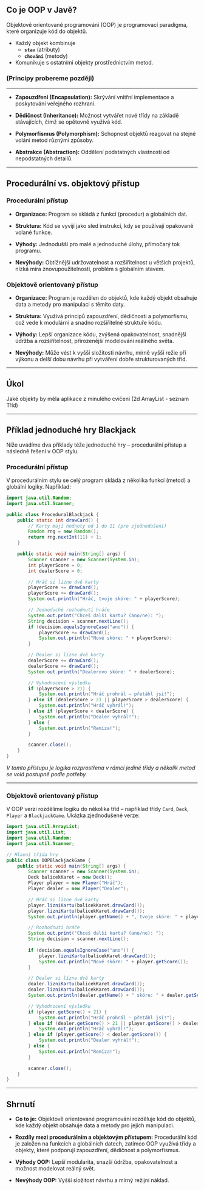 ## Co je OOP v Javě?

Objektově orientované programování (OOP) je programovací paradigma, které organizuje kód do objektů.

- Každý objekt kombinuje
    - **`stav`** (atributy)
    - **`chování`** (metody)
- Komunikuje s ostatními objekty prostřednictvím metod.

### (Principy probereme později)

---

- **Zapouzdření (Encapsulation):**  Skrývání vnitřní implementace a poskytování veřejného rozhraní.

- **Dědičnost (Inheritance):**  Možnost vytvářet nové třídy na základě stávajících, čímž se opětovně využívá kód.

- **Polymorfismus (Polymorphism):**  Schopnost objektů reagovat na stejné volání metod různými způsoby.

- **Abstrakce (Abstraction):**  Oddělení podstatných vlastností od nepodstatných detailů.

---

## Procedurální vs. objektový přístup

### Procedurální přístup

- **Organizace:**  Program se skládá z funkcí (procedur) a globálních dat.

- **Struktura:**  Kód se vyvíjí jako sled instrukcí, kdy se používají opakovaně volané funkce.

- **Výhody:**  Jednodušší pro malé a jednoduché úlohy, přímočarý tok programu.

- **Nevýhody:**  Obtížnější udržovatelnost a rozšiřitelnost u větších projektů, nízká míra znovupoužitelnosti, problém s
  globálním stavem.

### Objektově orientovaný přístup

- **Organizace:**  Program je rozdělen do objektů, kde každý objekt obsahuje data a metody pro manipulaci s těmito daty.

- **Struktura:** Využívá principů zapouzdření, dědičnosti a polymorfismu, což vede k modulární a snadno rozšiřitelné
  struktuře kódu.

- **Výhody:**  Lepší organizace kódu, zvýšená opakovatelnost, snadnější údržba a rozšiřitelnost, přirozenější modelování
  reálného světa.

- **Nevýhody:**  Může vést k vyšší složitosti návrhu, mírně vyšší režie při výkonu a delší dobu návrhu při vytváření
  dobře strukturovaných tříd.

---

## Úkol

Jaké objekty by měla aplikace z minulého cvičení (2d ArrayList - seznam Tříd)

---


## Příklad jednoduché hry Blackjack

Níže uvádíme dva příklady téže jednoduché hry – procedurální přístup a následně řešení v OOP stylu.

### Procedurální přístup

V procedurálním stylu se celý program skládá z několika funkcí (metod) a globální logiky. Například:

```java
import java.util.Random;
import java.util.Scanner;

public class ProceduralBlackjack {
    public static int drawCard() {
        // Karty mají hodnoty od 1 do 11 (pro zjednodušení)
        Random rng = new Random();
        return rng.nextInt(11) + 1;
    }

    public static void main(String[] args) {
        Scanner scanner = new Scanner(System.in);
        int playerScore = 0;
        int dealerScore = 0;

        // Hráč si lízne dvě karty
        playerScore += drawCard();
        playerScore += drawCard();
        System.out.println("Hráč, tvoje skóre: " + playerScore);

        // Jednoduché rozhodnutí hráče
        System.out.print("Chceš další kartu? (ano/ne): ");
        String decision = scanner.nextLine();
        if (decision.equalsIgnoreCase("ano")) {
            playerScore += drawCard();
            System.out.println("Nové skóre: " + playerScore);
        }

        // Dealer si lízne dvě karty
        dealerScore += drawCard();
        dealerScore += drawCard();
        System.out.println("Dealerovo skóre: " + dealerScore);

        // Vyhodnocení výsledku
        if (playerScore > 21) {
            System.out.println("Hráč prohrál – přetáhl jsi!");
        } else if (dealerScore > 21 || playerScore > dealerScore) {
            System.out.println("Hráč vyhrál!");
        } else if (playerScore < dealerScore) {
            System.out.println("Dealer vyhrál!");
        } else {
            System.out.println("Remíza!");
        }

        scanner.close();
    }
}
```

*V tomto přístupu je logika rozprostřena v rámci jediné třídy a několik metod se volá postupně podle potřeby.*


---

### Objektově orientovaný přístup

V OOP verzi rozdělíme logiku do několika tříd – například třídy `Card`, `Deck`, `Player` a `BlackjackGame`. Ukázka
zjednodušené verze:

```java
import java.util.ArrayList;
import java.util.List;
import java.util.Random;
import java.util.Scanner;

// Hlavní třída hry
public class OOPBlackjackGame {
    public static void main(String[] args) {
        Scanner scanner = new Scanner(System.in);
        Deck balicekKaret = new Deck();
        Player player = new Player("Hráč");
        Player dealer = new Player("Dealer");

        // Hráč si lízne dvě karty
        player.lizniKartu(balicekKaret.drawCard());
        player.lizniKartu(balicekKaret.drawCard());
        System.out.println(player.getName() + ", tvoje skóre: " + player.getScore());

        // Rozhodnutí hráče
        System.out.print("Chceš další kartu? (ano/ne): ");
        String decision = scanner.nextLine();
        
        if (decision.equalsIgnoreCase("ano")) {
            player.lizniKartu(balicekKaret.drawCard());
            System.out.println("Nové skóre: " + player.getScore());
        }

        // Dealer si lízne dvě karty
        dealer.lizniKartu(balicekKaret.drawCard());
        dealer.lizniKartu(balicekKaret.drawCard());
        System.out.println(dealer.getName() + " skóre: " + dealer.getScore());

        // Vyhodnocení výsledku
        if (player.getScore() > 21) {
            System.out.println("Hráč prohrál – přetáhl jsi!");
        } else if (dealer.getScore() > 21 || player.getScore() > dealer.getScore()) {
            System.out.println("Hráč vyhrál!");
        } else if (player.getScore() < dealer.getScore()) {
            System.out.println("Dealer vyhrál!");
        } else {
            System.out.println("Remíza!");
        }

        scanner.close();
    }
}
```


---

## Shrnutí

- **Co to je:**  Objektově orientované programování rozděluje kód do objektů, kde každý objekt obsahuje data a metody
  pro jejich manipulaci.

- **Rozdíly mezi procedurálním a objektovým přístupem:**  Procedurální kód je založen na funkcích a globálních datech,
  zatímco OOP využívá třídy a objekty, které podporují zapouzdření, dědičnost a polymorfismus.

- **Výhody OOP:**  Lepší modularita, snazší údržba, opakovatelnost a možnost modelovat reálný svět.

- **Nevýhody OOP:**  Vyšší složitost návrhu a mírný režijní náklad.